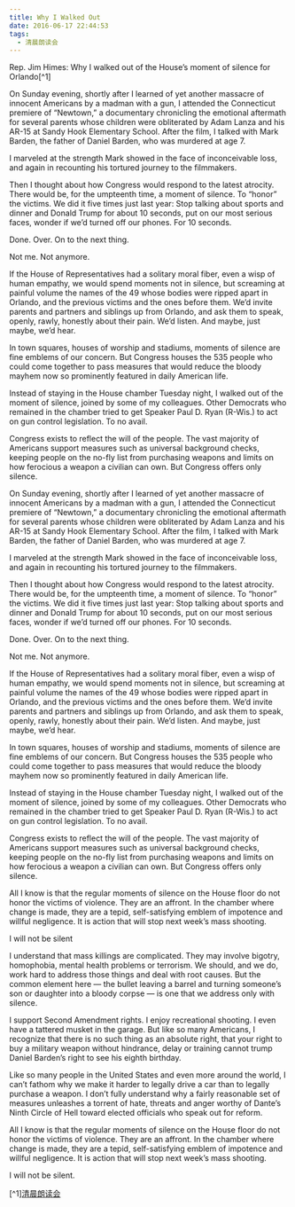 ```yaml
---
title: Why I Walked Out
date: 2016-06-17 22:44:53
tags:
  - 清晨朗读会
---
```


Rep. Jim Himes: Why I walked out of the House’s moment of silence for Orlando[^1]

On Sunday evening, shortly after I learned of yet another massacre of innocent Americans by a madman with a gun, I attended the Connecticut premiere of “Newtown,” a documentary chronicling the emotional aftermath for several parents whose children were obliterated by Adam Lanza and his AR-15 at Sandy Hook Elementary School. After the film, I talked with Mark Barden, the father of Daniel Barden, who was murdered at age 7.

<!-- more -->
I marveled at the strength Mark showed in the face of inconceivable loss, and again in recounting his tortured journey to the filmmakers.

Then I thought about how Congress would respond to the latest atrocity. There would be, for the umpteenth time, a moment of silence. To “honor” the victims. We did it five times just last year: Stop talking about sports and dinner and Donald Trump for about 10 seconds, put on our most serious faces, wonder if we’d turned off our phones. For 10 seconds.

Done. Over. On to the next thing.

Not me. Not anymore.

If the House of Representatives had a solitary moral fiber, even a wisp of human empathy, we would spend moments not in silence, but screaming at painful volume the names of the 49 whose bodies were ripped apart in Orlando, and the previous victims and the ones before them. We’d invite parents and partners and siblings up from Orlando, and ask them to speak, openly, rawly, honestly about their pain. We’d listen. And maybe, just maybe, we’d hear.

In town squares, houses of worship and stadiums, moments of silence are fine emblems of our concern. But Congress houses the 535 people who could come together to pass measures that would reduce the bloody mayhem now so prominently featured in daily American life.

Instead of staying in the House chamber Tuesday night, I walked out of the moment of silence, joined by some of my colleagues. Other Democrats who remained in the chamber tried to get Speaker Paul D. Ryan (R-Wis.) to act on gun control legislation. To no avail.

Congress exists to reflect the will of the people. The vast majority of Americans support measures such as universal background checks, keeping people on the no-fly list from purchasing weapons and limits on how ferocious a weapon a civilian can own. But Congress offers only silence.

On Sunday evening, shortly after I learned of yet another massacre of innocent Americans by a madman with a gun, I attended the Connecticut premiere of “Newtown,” a documentary chronicling the emotional aftermath for several parents whose children were obliterated by Adam Lanza and his AR-15 at Sandy Hook Elementary School. After the film, I talked with Mark Barden, the father of Daniel Barden, who was murdered at age 7.

I marveled at the strength Mark showed in the face of inconceivable loss, and again in recounting his tortured journey to the filmmakers.

Then I thought about how Congress would respond to the latest atrocity. There would be, for the umpteenth time, a moment of silence. To “honor” the victims. We did it five times just last year: Stop talking about sports and dinner and Donald Trump for about 10 seconds, put on our most serious faces, wonder if we’d turned off our phones. For 10 seconds.

Done. Over. On to the next thing.

Not me. Not anymore.

If the House of Representatives had a solitary moral fiber, even a wisp of human empathy, we would spend moments not in silence, but screaming at painful volume the names of the 49 whose bodies were ripped apart in Orlando, and the previous victims and the ones before them. We’d invite parents and partners and siblings up from Orlando, and ask them to speak, openly, rawly, honestly about their pain. We’d listen. And maybe, just maybe, we’d hear.

In town squares, houses of worship and stadiums, moments of silence are fine emblems of our concern. But Congress houses the 535 people who could come together to pass measures that would reduce the bloody mayhem now so prominently featured in daily American life.

Instead of staying in the House chamber Tuesday night, I walked out of the moment of silence, joined by some of my colleagues. Other Democrats who remained in the chamber tried to get Speaker Paul D. Ryan (R-Wis.) to act on gun control legislation. To no avail.

Congress exists to reflect the will of the people. The vast majority of Americans support measures such as universal background checks, keeping people on the no-fly list from purchasing weapons and limits on how ferocious a weapon a civilian can own. But Congress offers only silence.

All I know is that the regular moments of silence on the House floor do not honor the victims of violence. They are an affront. In the chamber where change is made, they are a tepid, self-satisfying emblem of impotence and willful negligence. It is action that will stop next week’s mass shooting.

I will not be silent

I understand that mass killings are complicated. They may involve bigotry, homophobia, mental health problems or terrorism. We should, and we do, work hard to address those things and deal with root causes. But the common element here — the bullet leaving a barrel and turning someone’s son or daughter into a bloody corpse — is one that we address only with silence.

I support Second Amendment rights. I enjoy recreational shooting. I even have a tattered musket in the garage. But like so many Americans, I recognize that there is no such thing as an absolute right, that your right to buy a military weapon without hindrance, delay or training cannot trump Daniel Barden’s right to see his eighth birthday.

Like so many people in the United States and even more around the world, I can’t fathom why we make it harder to legally drive a car than to legally purchase a weapon. I don’t fully understand why a fairly reasonable set of measures unleashes a torrent of hate, threats and anger worthy of Dante’s Ninth Circle of Hell toward elected officials who speak out for reform.

All I know is that the regular moments of silence on the House floor do not honor the victims of violence. They are an affront. In the chamber where change is made, they are a tepid, self-satisfying emblem of impotence and willful negligence. It is action that will stop next week’s mass shooting.

I will not be silent.

[^1][清晨朗读会](https://mp.weixin.qq.com/s?__biz=MzI1NzIyNjU4Ng==&mid=2247483766&idx=1&sn=4fbaf356d928aeddf6634ca35c719df7&scene=1&srcid=0701n16kBMdaxU5fcZwo2GKF&key=77421cf58af4a6533173283a896443c488ca97ede955c88abd327f3a07455738493144f6c70e65938c08d87b09083cbc&ascene=0&uin=MTMzOTQ1ODU2MA%3D%3D&devicetype=iMac+MacBookPro11%2C2+OSX+OSX+10.11.5+build(15F34)&version=11020201&pass_ticket=JpMDsA87Kq8iq4HY%2FOuzK4P%2BqTAOjY2KZC29g2o579abtCXCDxqwF%2BCMOeJBwMsn)
